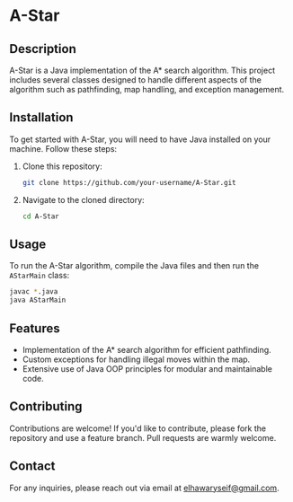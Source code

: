 # A-Star

## Description
A-Star is a Java implementation of the A* search algorithm. This project includes several classes designed to handle different aspects of the algorithm such as pathfinding, map handling, and exception management.

## Installation
To get started with A-Star, you will need to have Java installed on your machine. Follow these steps:

1. Clone this repository:
   ```bash
   git clone https://github.com/your-username/A-Star.git
   ```
2. Navigate to the cloned directory:
   ```bash
   cd A-Star
   ```

## Usage
To run the A-Star algorithm, compile the Java files and then run the `AStarMain` class:

```bash
javac *.java
java AStarMain
```

## Features
- Implementation of the A* search algorithm for efficient pathfinding.
- Custom exceptions for handling illegal moves within the map.
- Extensive use of Java OOP principles for modular and maintainable code.

## Contributing
Contributions are welcome! If you'd like to contribute, please fork the repository and use a feature branch. Pull requests are warmly welcome.

## Contact
For any inquiries, please reach out via email at elhawaryseif@gmail.com.

